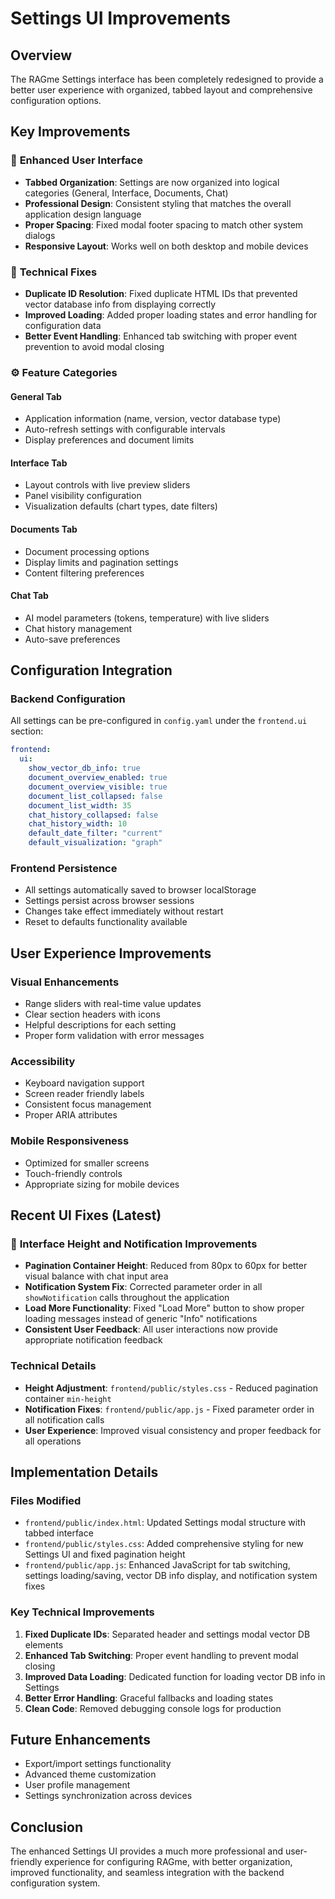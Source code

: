# Settings UI Improvements

## Overview

The RAGme Settings interface has been completely redesigned to provide a better user experience with organized, tabbed layout and comprehensive configuration options.

## Key Improvements

### 🎨 **Enhanced User Interface**

- **Tabbed Organization**: Settings are now organized into logical categories (General, Interface, Documents, Chat)
- **Professional Design**: Consistent styling that matches the overall application design language
- **Proper Spacing**: Fixed modal footer spacing to match other system dialogs
- **Responsive Layout**: Works well on both desktop and mobile devices

### 🔧 **Technical Fixes**

- **Duplicate ID Resolution**: Fixed duplicate HTML IDs that prevented vector database info from displaying correctly
- **Improved Loading**: Added proper loading states and error handling for configuration data
- **Better Event Handling**: Enhanced tab switching with proper event prevention to avoid modal closing

### ⚙️ **Feature Categories**

#### **General Tab**
- Application information (name, version, vector database type)
- Auto-refresh settings with configurable intervals
- Display preferences and document limits

#### **Interface Tab**  
- Layout controls with live preview sliders
- Panel visibility configuration
- Visualization defaults (chart types, date filters)

#### **Documents Tab**
- Document processing options
- Display limits and pagination settings
- Content filtering preferences

#### **Chat Tab**
- AI model parameters (tokens, temperature) with live sliders
- Chat history management
- Auto-save preferences

## Configuration Integration

### Backend Configuration
All settings can be pre-configured in `config.yaml` under the `frontend.ui` section:

```yaml
frontend:
  ui:
    show_vector_db_info: true
    document_overview_enabled: true
    document_overview_visible: true
    document_list_collapsed: false
    document_list_width: 35
    chat_history_collapsed: false
    chat_history_width: 10
    default_date_filter: "current"
    default_visualization: "graph"
```

### Frontend Persistence
- All settings automatically saved to browser localStorage
- Settings persist across browser sessions
- Changes take effect immediately without restart
- Reset to defaults functionality available

## User Experience Improvements

### **Visual Enhancements**
- Range sliders with real-time value updates
- Clear section headers with icons
- Helpful descriptions for each setting
- Proper form validation with error messages

### **Accessibility**
- Keyboard navigation support
- Screen reader friendly labels
- Consistent focus management
- Proper ARIA attributes

### **Mobile Responsiveness**
- Optimized for smaller screens
- Touch-friendly controls
- Appropriate sizing for mobile devices

## Recent UI Fixes (Latest)

### 🎨 **Interface Height and Notification Improvements**

- **Pagination Container Height**: Reduced from 80px to 60px for better visual balance with chat input area
- **Notification System Fix**: Corrected parameter order in all `showNotification` calls throughout the application
- **Load More Functionality**: Fixed "Load More" button to show proper loading messages instead of generic "Info" notifications
- **Consistent User Feedback**: All user interactions now provide appropriate notification feedback

### **Technical Details**
- **Height Adjustment**: `frontend/public/styles.css` - Reduced pagination container `min-height`
- **Notification Fixes**: `frontend/public/app.js` - Fixed parameter order in all notification calls
- **User Experience**: Improved visual consistency and proper feedback for all operations

## Implementation Details

### Files Modified
- `frontend/public/index.html`: Updated Settings modal structure with tabbed interface
- `frontend/public/styles.css`: Added comprehensive styling for new Settings UI and fixed pagination height
- `frontend/public/app.js`: Enhanced JavaScript for tab switching, settings loading/saving, vector DB info display, and notification system fixes

### Key Technical Improvements
1. **Fixed Duplicate IDs**: Separated header and settings modal vector DB elements
2. **Enhanced Tab Switching**: Proper event handling to prevent modal closing
3. **Improved Data Loading**: Dedicated function for loading vector DB info in Settings
4. **Better Error Handling**: Graceful fallbacks and loading states
5. **Clean Code**: Removed debugging console logs for production

## Future Enhancements

- Export/import settings functionality
- Advanced theme customization
- User profile management
- Settings synchronization across devices

## Conclusion

The enhanced Settings UI provides a much more professional and user-friendly experience for configuring RAGme, with better organization, improved functionality, and seamless integration with the backend configuration system.
